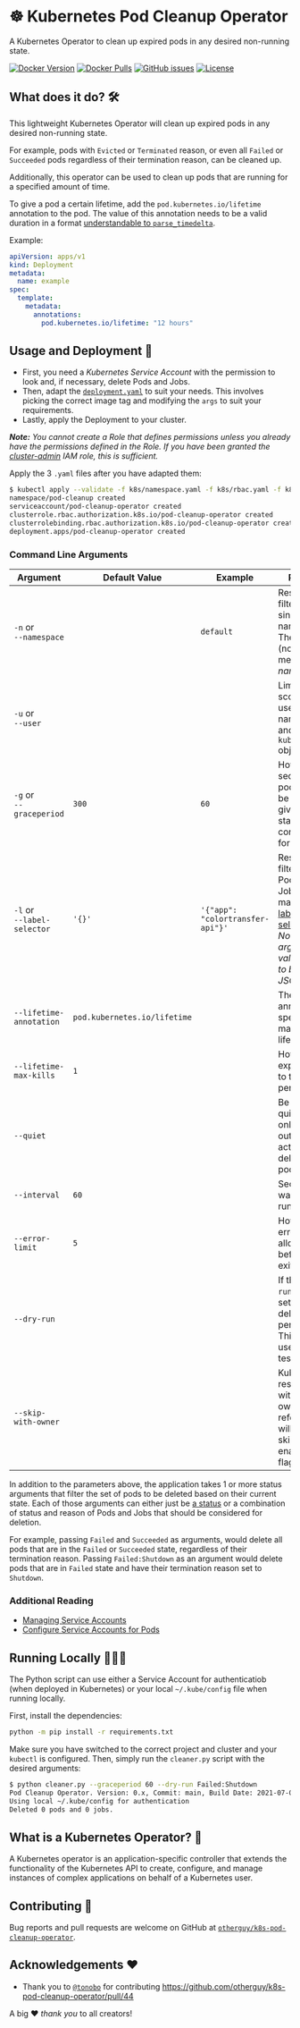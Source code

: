 # ☸️ Kubernetes Pod Cleanup Operator

A Kubernetes Operator to clean up expired pods in any desired non-running state.

[![Docker Version](https://img.shields.io/docker/v/otherguy/k8s-operator-cleanup?sort=semver&style=for-the-badge&logo=docker&logoColor=aaa)][dockerhub]
[![Docker Pulls](https://img.shields.io/docker/pulls/otherguy/k8s-operator-cleanup?style=for-the-badge&logo=docker&logoColor=aaa)][dockerhub]
[![GitHub issues](https://img.shields.io/github/issues/otherguy/k8s-pod-cleanup-operator?style=for-the-badge&logo=github)][issues]
[![License](https://img.shields.io/github/license/otherguy/k8s-pod-cleanup-operator?style=for-the-badge&logo=readthedocs&logoColor=aaa)][license]

## What does it do? 🛠 

This lightweight Kubernetes Operator will clean up expired pods in any desired non-running state.

For example, pods with `Evicted` or `Terminated` reason, or even all `Failed` or `Succeeded` pods regardless
of their termination reason, can be cleaned up.

Additionally, this operator can be used to clean up pods that are running for a specified amount of time.

To give a pod a certain lifetime, add the `pod.kubernetes.io/lifetime` annotation to the pod. The value of this annotation
needs to be a valid duration in a format [understandable to `parse_timedelta`](https://tempora.readthedocs.io/en/latest/#tempora.parse_timedelta).

Example:

```yaml
apiVersion: apps/v1
kind: Deployment
metadata:
  name: example
spec:
  template:
    metadata:
      annotations:
        pod.kubernetes.io/lifetime: "12 hours"
```

## Usage and Deployment 🚀 

- First, you need a _Kubernetes Service Account_ with the permission to look and, if necessary, delete Pods and Jobs.
- Then, adapt the [`deployment.yaml`](k8s/deployment.yaml) to suit your needs. This involves picking the correct image
  tag and modifying the `args` to suit your requirements.
- Lastly, apply the Deployment to your cluster.

_**Note:** You cannot create a Role that defines permissions unless you already have the permissions defined in the Role. If you
have been granted the [cluster-admin](https://cloud.google.com/iam/docs/understanding-roles#kubernetes-engine-roles) IAM role,
this is sufficient._

Apply the 3 `.yaml` files after you have adapted them:

```bash
$ kubectl apply --validate -f k8s/namespace.yaml -f k8s/rbac.yaml -f k8s/deployment.yaml
namespace/pod-cleanup created
serviceaccount/pod-cleanup-operator created
clusterrole.rbac.authorization.k8s.io/pod-cleanup-operator created
clusterrolebinding.rbac.authorization.k8s.io/pod-cleanup-operator created
deployment.apps/pod-cleanup-operator created
```

### Command Line Arguments

| Argument                         | Default Value                | Example                           | Purpose                                                                                                                                                                                                      |
|----------------------------------|------------------------------|-----------------------------------|--------------------------------------------------------------------------------------------------------------------------------------------------------------------------------------------------------------|
| `-n` or <br> `--namespace`       |                              | `default`                         | Restrict the filter to just a single namespace. The default (no value) means _all namespaces_.                                                                                                               |
| `-u` or <br> `--user`            |                              |                                   | Limit the scope to only user namespaces and exclude `kube-system` objects                                                                                                                                    |
| `-g` or <br> `--graceperiod`     | `300`                        | `60`                              | How many seconds a pod has to be in the given state(s) to be considered for deletion.                                                                                                                        |
| `-l` or <br> `--label-selector`  | `'{}'`                       | `'{"app": "colortransfer-api"}'`  | Restrict the filter to just Pods and Jobs that match the [label selector](https://kubernetes.io/docs/concepts/overview/working-with-objects/labels/). _Note that the argument value needs to be valid JSON!_ |
| `--lifetime-annotation`          | `pod.kubernetes.io/lifetime` |                                   | The pod annotation to specify the maximum lifetime.                                                                                                                                                          |
| `--lifetime-max-kills`           | `1`                          |                                   | How many expired pods to terminate per run.                                                                                                                                                                  |
| `--quiet`                        |                              |                                   | Be more quiet and only print output when actually deleting pods.                                                                                                                                             |
| `--interval`                     | `60`                         |                                   | Seconds to wait between runs.                                                                                                                                                                                |
| `--error-limit`                  | `5`                          |                                   | How many errors are allowed before exiting.                                                                                                                                                                  |
| `--dry-run`                      |                              |                                   | If the `--dry-run` flag is set, no actual deletion is performed. This can be used for testing.                                                                                                               |
| `--skip-with-owner`              |                              |                                   | Kubernetes resources with active owner reference will be skipped by enabling this flag 

In addition to the parameters above, the application takes 1 or more status arguments that filter the set of pods to be
deleted based on their current state. Each of those arguments can either just be
[a status](https://kubernetes.io/docs/concepts/workloads/pods/pod-lifecycle/) or a combination of status and reason of Pods
and Jobs that should be considered for deletion.

For example, passing `Failed` and `Succeeded` as arguments, would delete all pods that are in the `Failed` or `Succeeded`
state, regardless of their termination reason. Passing `Failed:Shutdown` as an argument would delete pods that are in `Failed`
state and have their termination reason set to `Shutdown`.

### Additional Reading

- [Managing Service Accounts](https://kubernetes.io/docs/reference/access-authn-authz/service-accounts-admin/)
- [Configure Service Accounts for Pods](https://kubernetes.io/docs/tasks/configure-pod-container/configure-service-account/)

## Running Locally 👩🏼‍💻 

The Python script can use either a Service Account for authenticatiob (when deployed in Kubernetes) or your local
`~/.kube/config` file when running locally.

First, install the dependencies:

```bash
python -m pip install -r requirements.txt
```

Make sure you have switched to the correct project and cluster and your `kubectl` is configured. Then, simply run
the `cleaner.py` script with the desired arguments:

```bash
$ python cleaner.py --graceperiod 60 --dry-run Failed:Shutdown
Pod Cleanup Operator. Version: 0.x, Commit: main, Build Date: 2021-07-06T13:36:10.700541+00:00
Using local ~/.kube/config for authentication
Deleted 0 pods and 0 jobs.
```

## What is a Kubernetes Operator? 🤔 

A Kubernetes operator is an application-specific controller that extends the functionality of
the Kubernetes API to create, configure, and manage instances of complex applications on behalf
of a Kubernetes user.

## Contributing 🚧

Bug reports and pull requests are welcome on GitHub at [`otherguy/k8s-pod-cleanup-operator`](https://github.com/otherguy/k8s-pod-cleanup-operator).

## Acknowledgements ♥️

* Thank you to [`@tonobo`](https://github.com/tonobo) for contributing https://github.com/otherguy/k8s-pod-cleanup-operator/pull/44

A big ♥️ _thank you_ to all creators!



[dockerhub]: https://hub.docker.com/repository/docker/otherguy/k8s-operator-cleanup
[issues]: https://github.com/otherguy/k8s-pod-cleanup-operator/issues
[license]: https://github.com/otherguy/k8s-pod-cleanup-operator/blob/main/LICENSE.md

